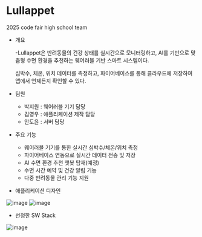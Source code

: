 # Lullappet
2025 code fair high school team

* 개요

  -Lullappet은 반려동물의 건강 상태를 실시간으로 모니터링하고, AI를 기반으로 맞춤형 수면 환경을 추천하는 웨어러블 기반 스마트 시스템이다.

  심박수, 체온, 위치 데이터를 측정하고, 파이어베이스를 통해 클라우드에 저장하여 앱에서 언제든지 확인할 수 있다.

* 팀원

  - 박지원 : 웨어러블 기기 담당
  - 김영우 : 애플리케이션 제작 담당
  - 안도윤 : 서버 담당

* 주요 기능

  - 웨어러블 기기를 통한 실시간 심박수/체온/위치 측정
  - 파이어베이스 연동으로 실시간 데이터 전송 및 저장
  - AI 수면 환경 추천 챗봇 탑재(예정)
  - 수면 시간 예약 및 건강 알림 기능
  - 다중 반려동물 관리 기능 지원

* 애플리케이션 디자인

![image](https://github.com/user-attachments/assets/20c86e6a-dd77-4451-9f8d-ccc3dafec1c2)
![image](https://github.com/user-attachments/assets/2bc5e4b7-ddee-44b9-8e32-8cd5af9b88bc)

* 선정한 SW Stack

![image](https://github.com/user-attachments/assets/db769a6d-5b6f-4c96-8a24-0e1ebfe4fe9e)
